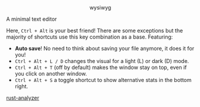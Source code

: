 <center>wysiwyg</center>

A minimal text editor

Here, `Ctrl + Alt` is your best friend! There are some exceptions but the majority of shortcuts use this key combination as a base. Featuring:
- **Auto save**! No need to think about saving your file anymore, it does it for you!
- `Ctrl + Alt + L / D` changes the visual for a light (L) or dark (D) mode.
- `Ctrl + Alt + T` (off by default) makes the window stay on top, even if you click on another window.
- `Ctrl + Alt + S` a toggle shortcut to show alternative stats in the bottom right.












[rust-analyzer](https://marketplace.visualstudio.com/items?itemName=rust-lang.rust-analyzer)